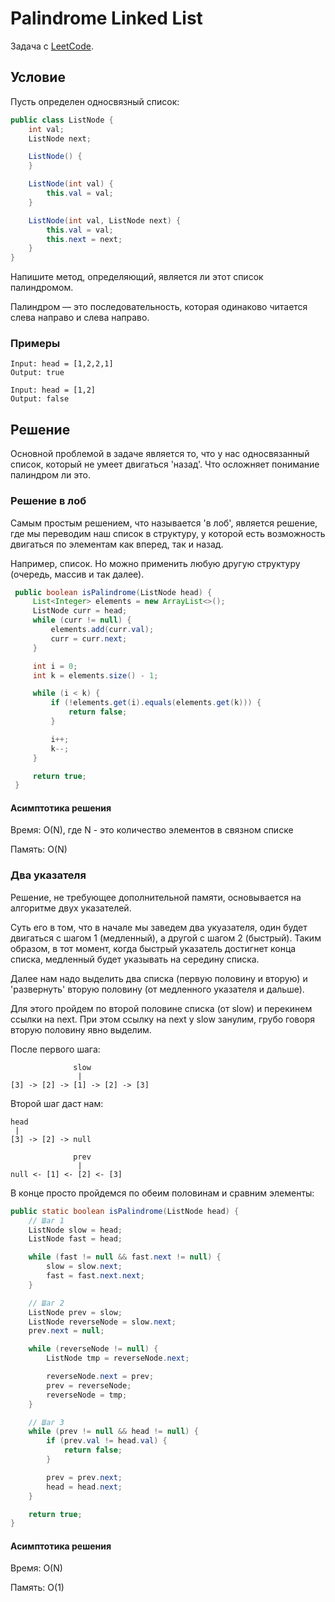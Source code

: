 # Palindrome Linked List

Задача с [LeetCode](https://leetcode.com/problems/palindrome-linked-list/description/).

## Условие

Пусть определен односвязный список:

```java
public class ListNode {
    int val;
    ListNode next;

    ListNode() {
    }

    ListNode(int val) {
        this.val = val;
    }

    ListNode(int val, ListNode next) {
        this.val = val;
        this.next = next;
    }
}
```

Напишите метод, определяющий, является ли этот список палиндромом.

Палиндром — это последовательность, которая одинаково читается слева направо и слева направо.

### Примеры

```text
Input: head = [1,2,2,1]
Output: true

Input: head = [1,2]
Output: false
```

## Решение

Основной проблемой в задаче является то, что у нас односвязанный список, который не умеет двигаться 'назад'. Что осложняет понимание палиндром ли это.

### Решение в лоб

Самым простым решением, что называется 'в лоб', является решение, где мы переводим наш список в структуру, у которой есть возможность двигаться по элементам как вперед, так и назад.

Например, список. Но можно применить любую другую структуру (очередь, массив и так далее).

```java
 public boolean isPalindrome(ListNode head) {
     List<Integer> elements = new ArrayList<>();
     ListNode curr = head;
     while (curr != null) {
         elements.add(curr.val);
         curr = curr.next;
     }

     int i = 0;
     int k = elements.size() - 1;

     while (i < k) {
         if (!elements.get(i).equals(elements.get(k))) {
             return false;
         }

         i++;
         k--;
     }

     return true;
 }
```

#### Асимптотика решения

Время: O(N), где N - это количество элементов в связном списке

Память: O(N)

### Два указателя

Решение, не требующее дополнительной памяти, основывается на алгоритме двух указателей.

Суть его в том, что в начале мы заведем два укуазателя, один будет двигаться с шагом 1 (медленный), а другой с шагом 2 (быстрый).
Таким образом, в тот момент, когда быстрый указатель достигнет конца списка, медленный будет указывать на середину списка.

Далее нам надо выделить два списка (первую половину и вторую) и 'развернуть' вторую половину (от медленного указателя и дальше).

Для этого пройдем по второй половине списка (от slow) и перекинем ссылки на next.
При этом ссылку на next у slow занулим, грубо говоря вторую половину явно выделим.

После первого шага:

```text
              slow
               |
[3] -> [2] -> [1] -> [2] -> [3]
```

Второй шаг даст нам:

```text
head
 |
[3] -> [2] -> null

              prev
               |
null <- [1] <- [2] <- [3]
```

В конце просто пройдемся по обеим половинам и сравним элементы:

```java
public static boolean isPalindrome(ListNode head) {
    // Шаг 1
    ListNode slow = head;
    ListNode fast = head;

    while (fast != null && fast.next != null) {
        slow = slow.next;
        fast = fast.next.next;
    }

    // Шаг 2
    ListNode prev = slow;
    ListNode reverseNode = slow.next;
    prev.next = null;

    while (reverseNode != null) {
        ListNode tmp = reverseNode.next;

        reverseNode.next = prev;
        prev = reverseNode;
        reverseNode = tmp;
    }

    // Шаг 3
    while (prev != null && head != null) {
        if (prev.val != head.val) {
            return false;
        }

        prev = prev.next;
        head = head.next;
    }

    return true;
}
```

#### Асимптотика решения

Время: O(N)

Память: O(1)
